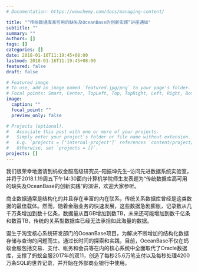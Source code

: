 ```yaml
---
# Documentation: https://wowchemy.com/docs/managing-content/

title: "“传统数据库高可用的缺失及OceanBase的创新实践“讲座通知"
subtitle: ""
summary: ""
authors: []
tags: []
categories: []
date: 2018-01-16T11:19:45+08:00
lastmod: 2018-01-16T11:19:45+08:00
featured: false
draft: false

# Featured image
# To use, add an image named `featured.jpg/png` to your page's folder.
# Focal points: Smart, Center, TopLeft, Top, TopRight, Left, Right, BottomLeft, Bottom, BottomRight.
image:
  caption: ""
  focal_point: ""
  preview_only: false

# Projects (optional).
#   Associate this post with one or more of your projects.
#   Simply enter your project's folder or file name without extension.
#   E.g. `projects = ["internal-project"]` references `content/project/deep-learning/index.md`.
#   Otherwise, set `projects = []`.
projects: []
---
```

我们很荣幸地邀请到蚂蚁金服高级研究员–阳振坤先生–访问先进数据系统实验室，并将于2018.1.19周五下午14:30面向计算机学院师生发表题为“传统数据库高可用的缺失及OceanBase的创新实践”的演讲，欢迎大家参听。


商业数据通常是结构化的并且存在丰富的内在联系，传统关系数据库曾经是这类数据的最佳载体。然而，随着金融业务的快速发展，这些数据急剧膨胀，记录数从几千万条增加到数十亿条，数据量从百GB增加到数TB，未来还可能增加到数千亿条和数百TB，传统的关系型数据库已经无法承担如此海量的数据。

诞生于淘宝核心系统研发部门的OceanBase项目，为解决不断增加的结构化数据存储与查询的问题而生。通过长时间的探索和实践，目前，OceanBase不仅在蚂蚁金服包括交易、支付、帐务和会员等在内的核心系统中全面取代了Oracle数据库，支撑了蚂蚁金服2017年的双11，创造了每秒25.6万笔支付以及每秒处理4200万条SQL的世界记录，并开始在外部商业银行中使用。